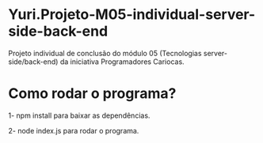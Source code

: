 # Yuri.Projeto-M05-individual-server-side-back-end
Projeto individual de conclusão do módulo 05 (Tecnologias server-side/back-end) da iniciativa Programadores Cariocas.

# Como rodar o programa?

1- npm install para baixar as dependências.

2- node index.js para rodar o programa.
